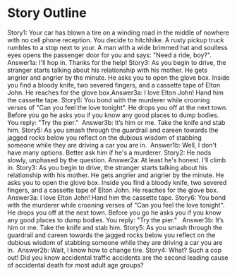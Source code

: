  
# Story Outline

Story1: Your car has blown a tire on a winding road in the middle of nowhere with no cell phone reception. You decide to
hitchhike. A rusty pickup truck rumbles to a stop next to your. A man with a wide brimmed hat and soulless eyes opens the
passenger door for you and says: "Need a ride, boy?".
​Answer1a: I'll hop in. Thanks for the help!
Story3: As you begin to drive, the stranger starts talking about his relationship with his mother. He gets angrier and
angrier by the minute. He asks you to open the glove box. Inside you find a bloody knife, two severed fingers, and
a cassette tape of Elton John. He reaches for the glove box.
​Answer3a: I love Elton John! Hand him the cassette tape.
​Story6: You bond with the murderer while crooning verses of "Can you feel the love tonight". He
drops you off at the next town. Before you go he asks you if you know any good places to dump bodies. You reply:
"Try the pier."
​ ​ Answer3b: It’s him or me. Take the knife and stab him.
​Story5: As you smash through the guardrail and careen towards the jagged rocks below you reflect
on the dubious wisdom of stabbing someone while they are driving a car you are in.
​ ​Answer1b: Well, I don't have many options. Better ask him if he's a murderer.
​Story2: He nods slowly, unphased by the question.
​Answer2a: At least he's honest. I'll climb in.
​Story3: As you begin to drive, the stranger starts talking about his relationship with his mother. He gets
angrier and angrier by the minute. He asks you to open the glove box. Inside you find a bloody knife, two severed
fingers, and a cassette tape of Elton John. He reaches for the glove box.
​Answer3a: I love Elton John! Hand him the cassette tape.
​Story6: You bond with the murderer while crooning verses of "Can you feel the love tonight". He
drops you off at the next town. Before you go he asks you if you know any good places to dump bodies. You reply:
"Try the pier."
​ ​ Answer3b: It’s him or me. Take the knife and stab him.
​Story5: As you smash through the guardrail and careen towards the jagged rocks below you reflect
on the dubious wisdom of stabbing someone while they are driving a car you are in.
​ Answer2b: Wait, I know how to change tire.
​Story4: What? Such a cop out! Did you know accidental traffic accidents are the second leading cause of
accidental death for most adult age groups?

